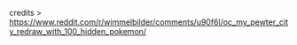 credits > https://www.reddit.com/r/wimmelbilder/comments/u90f6l/oc_my_pewter_city_redraw_with_100_hidden_pokemon/